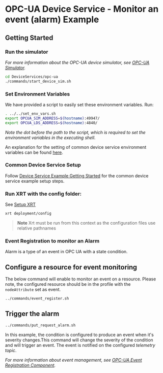 # OPC-UA Device Service - Monitor an event (alarm) Example

## Getting Started

### **Run the simulator**

_For more information about the OPC-UA device simulator, see [OPC-UA Simulator](https://docs.iotechsys.com/edge-xrt22/simulators/opc-ua/overview.html)._

```bash
cd DeviceServices/opc-ua
./commands/start_device_sim.sh
```

### **Set Environment Variables**

We have provided a script to easily set these environment variables. Run:

```bash
. ../../set_env_vars.sh
export OPCUA_SIM_ADDRESS=$(hostname):49947/
export OPCUA_LDS_ADDRESS=$(hostname):4840/
```

_Note the dot before the path to the script, which is required to set the environment variables in the executing shell._

An explanation for the setting of common device service environment variables can be found [here](../interactive-walkthrough/ds-getting-started-common.md#Device-service-configuration-setup).

### **Common Device Service Setup**

Follow [Device Service Example Getting Started](../interactive-walkthrough/ds-getting-started-common.md) for the common device service example setup steps.

### **Run XRT with the config folder:**

See [Setup XRT](../interactive-walkthrough/setup-xrt.md)

```bash
xrt deployment/config
```

> **Note** Xrt must be run from this context as the configuration files use relative pathnames

### Event Registration to monitor an Alarm

Alarm is a type of an event in OPC UA with a state condition. 

## Configure a resource for event monitoring

The below command will enable to monitor an event on a resource. Please note, the configured resource should be in the profile with the `nodeAttribute` set as event.

```bash
../commands/event_register.sh
```

## Trigger the alarm

```bash
../commands/put_request_alarm.sh
```

In this example, the condition is configured to produce an event when it's severity changes.This command will change the severity of the condition and will trigger an event. The event is notified on the configured _telemetry topic_.

_For more information about event management, see [OPC-UA Event Registration Component](https://docs.iotechsys.com/edge-xrt22/extension-components/opc-ua-event-registration-component.html)._ 

